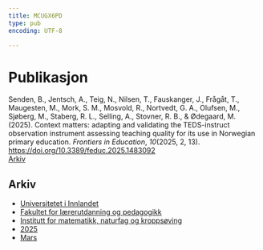 ```yaml
---
title: MCUGX6PD
type: pub
encoding: UTF-8

---
```

<h1>Publikasjon</h1>
<article id="csl-bib-container-MCUGX6PD" class="csl-bib-container">
  <div class="csl-bib-body"> <div class="csl-entry">Senden, B., Jentsch, A., Teig, N., Nilsen, T., Fauskanger, J., Frågåt, T., Maugesten, M., Mork, S. M., Mosvold, R., Nortvedt, G. A., Olufsen, M., Sjøberg, M., Staberg, R. L., Selling, A., Stovner, R. B., &#38; Ødegaard, M. (2025). Context matters: adapting and validating the TEDS-instruct observation instrument assessing teaching quality for its use in Norwegian primary education. <i>Frontiers in Education</i>, <i>10</i>(2025, 2, 13). <a href="https://doi.org/10.3389/feduc.2025.1483092">https://doi.org/10.3389/feduc.2025.1483092</a></div> </div>
  <div class="csl-bib-buttons">
    <a href="#taxonomy-article-MCUGX6PD" alt="archive" class="csl-bib-button">Arkiv</a>
  </div>
  <div id="csl-bib-meta-container-MCUGX6PD"></div>
</article>
<div id="csl-bib-meta-MCUGX6PD" class="csl-bib-meta">
  <article id="taxonomy-article-MCUGX6PD" class="taxonomy-article">
    <h1>Arkiv</h1>
    <ul>
      <li><a href="{{< params subfolder >}}nn/archive/?key=3DCRN523">Universitetet i Innlandet</a></li>
      <li><a href="{{< params subfolder >}}nn/archive/?key=WYNZA47F">Fakultet for lærerutdanning og pedagogikk</a></li>
      <li><a href="{{< params subfolder >}}nn/archive/?key=LLA4BC9U">Institutt for matematikk, naturfag og kroppsøving</a></li>
      <li><a href="{{< params subfolder >}}nn/archive/?key=B5MNGADD">2025</a></li>
      <li><a href="{{< params subfolder >}}nn/archive/?key=Z6NXUN8I">Mars</a></li>
    </ul>
  </article>
</div>
